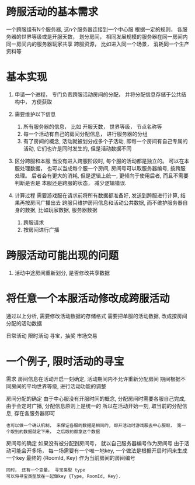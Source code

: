 # 跨服活动的基本需求
一个跨服组有N个服务器, 这n个服务器连接到一个中心服
根据一定的规则， 各服务器的世界等级或是开服天数， 划分房间， 相同发展规模的服务器在同一房间内
同一房间内的服务器玩家共享 跨服资源， 比如进入同一个场景， 消耗同一个生产资料等

# 基本实现
1. 申请一个进程， 专门负责跨服活动房间的分配， 并将分配信息存储于公共结构中， 方便获取
2. 需要维护以下信息
    1. 所有服务器的信息， 比如 开服天数， 世界等级， 节点名称等
    2. 每一个活动有自己的房间分配信息， 进行服务器的分组
    3. 有了房间的概念, 活动就被划分成多个子活动, 即每一个房间有自己专属的活动, 它们也许是同时发生的, 但是活动数据不同

3. 区分跨服和本服
    当没有进入跨服阶段时, 每个服的活动都是独立的。 可以在本服处理数据， 也可以当成每个服一个房间, 房间号可以取服务器编号, 按跨服处理。
    后者会有更大的消耗, 但是逻辑上统一, 更倾向于使用后者, 而且不需要判断是否是 本服还是跨服的状态， 减少逻辑错误.

4. 计算过程
    需要游戏服在请求前将所有数据都准备好, 发送到跨服进行计算, 结果再按房间广播出去
    跨服只维护房间信息和活动公共数据, 而不维护服务器自身的数据, 比如玩家数据, 服务器数据
    1. 跨服请求
    2. 按房间进行广播

# 跨服活动可能出现的问题
1. 活动中途房间重新划分, 是否修改共享数据

# 将任意一个本服活动修改成跨服活动
通过以上分析, 需要修改活动数据的存储格式
需要把单服的活动数据, 改成按房间分配的活动数据

日常活动
限时活动
寻宝，抽奖
市场交易

# 一个例子, 限时活动的寻宝
需求
    房间信息在活动开启一刻确定, 活动期间内不允许重新分配房间
    期间根据不同房间的平均世界等级, 进行活动功能的调整

房间分配的确定
    由于中心服没有开服时间的概念, 分配房间时需要各服自己完成, 由于会定时广播, 分配信息原则上是统一的
    所以在活动开始一刻, 取当前的分配信息, 存在各服务器即可

    也可以做一个确认机制， 来保证各服的数据是相同的, 即开活动时游戏服去中心服取， 第一个取到的数据就定下来， 之后取的都拿这个数据

房间号的确定
    如果没有被分配到房间号， 就以自己服务器编号作为房间号
    由于活动可能会开多场， 每一场需要有一个唯一地key, 一个做法是根据开启时间来生成一个key
    最终的 {RoomId, Key} 作为当前房间的房间编号


    同时， 还有一个变量， 寻宝类型 type
    可以将寻宝类型放在一起做key {Type, RoomId, Key}.
